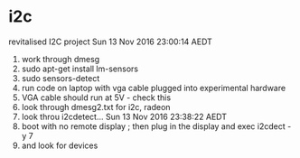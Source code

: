 # i2c
revitalised I2C project 
Sun 13 Nov 2016 23:00:14 AEDT
<ol>
</li><li>work through dmesg
</li><li>sudo apt-get install lm-sensors
</li><li>sudo sensors-detect 
</li><li>run code on laptop with vga cable plugged into experimental hardware
</li><li>VGA cable should run at 5V - check this
</li><li>look through dmesg2.txt for i2c, radeon
</li><li>look throu	i2cdetect...  Sun 13 Nov 2016 23:38:22 AEDT 
</li><li>boot with no remote display ; then plug in the display and exec i2cdect  -y 7
</li><li>and look for devices
</li>
</ol>


